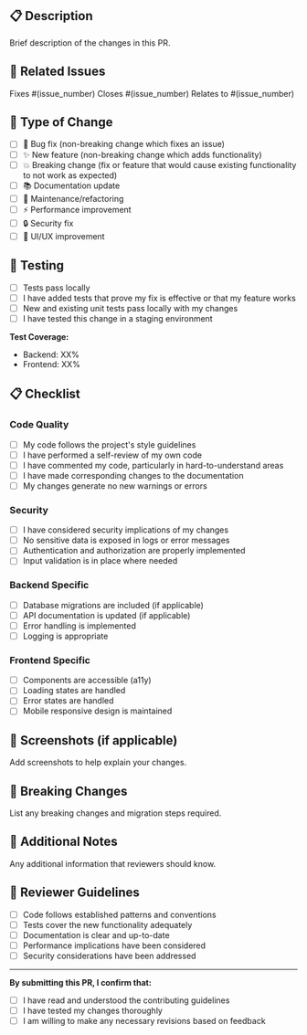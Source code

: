 ## 📋 Description
Brief description of the changes in this PR.

## 🔗 Related Issues
Fixes #(issue_number)
Closes #(issue_number)
Relates to #(issue_number)

## 🚀 Type of Change
- [ ] 🐛 Bug fix (non-breaking change which fixes an issue)
- [ ] ✨ New feature (non-breaking change which adds functionality)
- [ ] 💥 Breaking change (fix or feature that would cause existing functionality to not work as expected)
- [ ] 📚 Documentation update
- [ ] 🔧 Maintenance/refactoring
- [ ] ⚡ Performance improvement
- [ ] 🔒 Security fix
- [ ] 🎨 UI/UX improvement

## 🧪 Testing
- [ ] Tests pass locally
- [ ] I have added tests that prove my fix is effective or that my feature works
- [ ] New and existing unit tests pass locally with my changes
- [ ] I have tested this change in a staging environment

**Test Coverage:**
- Backend: XX%
- Frontend: XX%

## 📋 Checklist
### Code Quality
- [ ] My code follows the project's style guidelines
- [ ] I have performed a self-review of my own code
- [ ] I have commented my code, particularly in hard-to-understand areas
- [ ] I have made corresponding changes to the documentation
- [ ] My changes generate no new warnings or errors

### Security
- [ ] I have considered security implications of my changes
- [ ] No sensitive data is exposed in logs or error messages
- [ ] Authentication and authorization are properly implemented
- [ ] Input validation is in place where needed

### Backend Specific
- [ ] Database migrations are included (if applicable)
- [ ] API documentation is updated (if applicable)
- [ ] Error handling is implemented
- [ ] Logging is appropriate

### Frontend Specific
- [ ] Components are accessible (a11y)
- [ ] Loading states are handled
- [ ] Error states are handled
- [ ] Mobile responsive design is maintained

## 📸 Screenshots (if applicable)
Add screenshots to help explain your changes.

## 🔄 Breaking Changes
List any breaking changes and migration steps required.

## 📝 Additional Notes
Any additional information that reviewers should know.

## 🎯 Reviewer Guidelines
- [ ] Code follows established patterns and conventions
- [ ] Tests cover the new functionality adequately
- [ ] Documentation is clear and up-to-date
- [ ] Performance implications have been considered
- [ ] Security considerations have been addressed

---

**By submitting this PR, I confirm that:**
- [ ] I have read and understood the contributing guidelines
- [ ] I have tested my changes thoroughly
- [ ] I am willing to make any necessary revisions based on feedback
